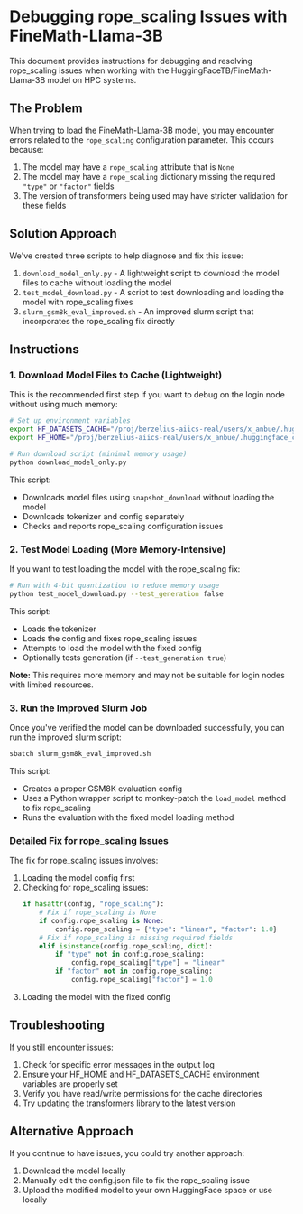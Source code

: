 # Debugging rope_scaling Issues with FineMath-Llama-3B

This document provides instructions for debugging and resolving rope_scaling issues when working with the HuggingFaceTB/FineMath-Llama-3B model on HPC systems.

## The Problem

When trying to load the FineMath-Llama-3B model, you may encounter errors related to the `rope_scaling` configuration parameter. This occurs because:

1. The model may have a `rope_scaling` attribute that is `None`
2. The model may have a `rope_scaling` dictionary missing the required `"type"` or `"factor"` fields
3. The version of transformers being used may have stricter validation for these fields

## Solution Approach

We've created three scripts to help diagnose and fix this issue:

1. `download_model_only.py` - A lightweight script to download the model files to cache without loading the model
2. `test_model_download.py` - A script to test downloading and loading the model with rope_scaling fixes
3. `slurm_gsm8k_eval_improved.sh` - An improved slurm script that incorporates the rope_scaling fix directly

## Instructions

### 1. Download Model Files to Cache (Lightweight)

This is the recommended first step if you want to debug on the login node without using much memory:

```bash
# Set up environment variables
export HF_DATASETS_CACHE="/proj/berzelius-aiics-real/users/x_anbue/.huggingface_cache" 
export HF_HOME="/proj/berzelius-aiics-real/users/x_anbue/.huggingface_cache"

# Run download script (minimal memory usage)
python download_model_only.py
```

This script:
- Downloads model files using `snapshot_download` without loading the model
- Downloads tokenizer and config separately
- Checks and reports rope_scaling configuration issues

### 2. Test Model Loading (More Memory-Intensive)

If you want to test loading the model with the rope_scaling fix:

```bash
# Run with 4-bit quantization to reduce memory usage
python test_model_download.py --test_generation false
```

This script:
- Loads the tokenizer
- Loads the config and fixes rope_scaling issues
- Attempts to load the model with the fixed config
- Optionally tests generation (if `--test_generation true`)

**Note:** This requires more memory and may not be suitable for login nodes with limited resources.

### 3. Run the Improved Slurm Job

Once you've verified the model can be downloaded successfully, you can run the improved slurm script:

```bash
sbatch slurm_gsm8k_eval_improved.sh
```

This script:
- Creates a proper GSM8K evaluation config
- Uses a Python wrapper script to monkey-patch the `load_model` method to fix rope_scaling
- Runs the evaluation with the fixed model loading method

### Detailed Fix for rope_scaling Issues

The fix for rope_scaling issues involves:

1. Loading the model config first
2. Checking for rope_scaling issues:
   ```python
   if hasattr(config, "rope_scaling"):
       # Fix if rope_scaling is None
       if config.rope_scaling is None:
           config.rope_scaling = {"type": "linear", "factor": 1.0}
       # Fix if rope_scaling is missing required fields
       elif isinstance(config.rope_scaling, dict):
           if "type" not in config.rope_scaling:
               config.rope_scaling["type"] = "linear"
           if "factor" not in config.rope_scaling:
               config.rope_scaling["factor"] = 1.0
   ```
3. Loading the model with the fixed config

## Troubleshooting

If you still encounter issues:

1. Check for specific error messages in the output log
2. Ensure your HF_HOME and HF_DATASETS_CACHE environment variables are properly set
3. Verify you have read/write permissions for the cache directories
4. Try updating the transformers library to the latest version

## Alternative Approach

If you continue to have issues, you could try another approach:

1. Download the model locally
2. Manually edit the config.json file to fix the rope_scaling issue
3. Upload the modified model to your own HuggingFace space or use locally 